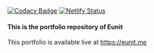 [![Codacy Badge](https://api.codacy.com/project/badge/Grade/c814ab536c5a454698bd21d7441695bc)](https://app.codacy.com/manual/Eunit99/eunit99.github.io?utm_source=github.com&utm_medium=referral&utm_content=Eunit99/eunit99.github.io&utm_campaign=Badge_Grade_Dashboard)  [![Netlify Status](https://api.netlify.com/api/v1/badges/5fceb2ae-4618-4e74-86f1-3e5fcf307a31/deploy-status)](https://app.netlify.com/sites/eunit99/deploys)

#### This is the portfolio repository of **Eunit**


This portfolio is available live at https://eunit.me
